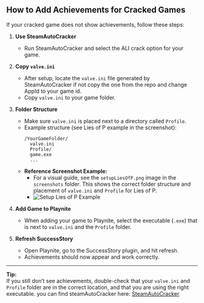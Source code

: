 ## How to Add Achievements for Cracked Games

If your cracked game does not show achievements, follow these steps:

1. **Use SteamAutoCracker**

   - Run SteamAutoCracker and select the ALI crack option for your game.

2. **Copy `valve.ini`**

   - After setup, locate the `valve.ini` file generated by SteamAutoCracker if not copy the one from the repo and change AppId to your game id.
   - Copy `valve.ini` to your game folder.

3. **Folder Structure**

   - Make sure `valve.ini` is placed next to a directory called `Profile`.
   - Example structure (see Lies of P example in the screenshot):
     ```
     /YourGameFolder/
       valve.ini
       Profile/
       game.exe
       ...
     ```
   - **Reference Screenshot Example:**
     - For a visual guide, see the `setupLiesOfP.png` image in the `screenshots` folder. This shows the correct folder structure and placement of `valve.ini` and `Profile` for Lies of P.
     - ![Setup Lies of P Example](screenshots/setupLiesOfP.png)

4. **Add Game to Playnite**

   - When adding your game to Playnite, select the executable (`.exe`) that is next to `valve.ini` and the `Profile` folder.

5. **Refresh SuccessStory**
   - Open Playnite, go to the SuccessStory plugin, and hit refresh.
   - Achievements should now appear and work correctly.

---

**Tip:**  
If you still don’t see achievements, double-check that your `valve.ini` and `Profile` folder are in the correct location, and that you are using the right executable.
you can find steamAutoCracker here: [SteamAutoCracker](https://github.com/BigBoiCJ/SteamAutoCracker/releases/tag/2.2.1-gui)
